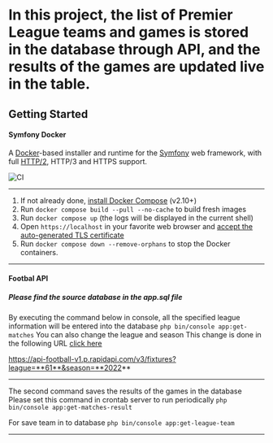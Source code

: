 # In this project, the list of Premier League teams and games is stored in the database through API, and the results of the games are updated live in the table.

## Getting Started

#### Symfony Docker

A [Docker](https://www.docker.com/)-based installer and runtime for the [Symfony](https://symfony.com) web framework, with full [HTTP/2](https://symfony.com/doc/current/weblink.html), HTTP/3 and HTTPS support.

![CI](https://github.com/dunglas/symfony-docker/workflows/CI/badge.svg)

------------

1. If not already done, [install Docker Compose](https://docs.docker.com/compose/install/) (v2.10+)
2. Run `docker compose build --pull --no-cache` to build fresh images
3. Run `docker compose up` (the logs will be displayed in the current shell)
4. Open `https://localhost` in your favorite web browser and [accept the auto-generated TLS certificate](https://stackoverflow.com/a/15076602/1352334)
5. Run `docker compose down --remove-orphans` to stop the Docker containers.

------------

#### Footbal API

##### Please find the source database in the app.sql file

By executing the command below in console, all the specified league information will be entered into the database
`php bin/console app:get-matches`
You can also change the league and season
This change is done in the following URL  [click here](/src/branch/master/src/Command/GetMatchCommand.php "click here")

https://api-football-v1.p.rapidapi.com/v3/fixtures?league=**61**&season=**2022**

------------

The second command saves the results of the games in the database
Please set this command in crontab server to run periodically
`php bin/console app:get-matches-result`

For save team in to database
`php bin/console app:get-league-team`

------------
